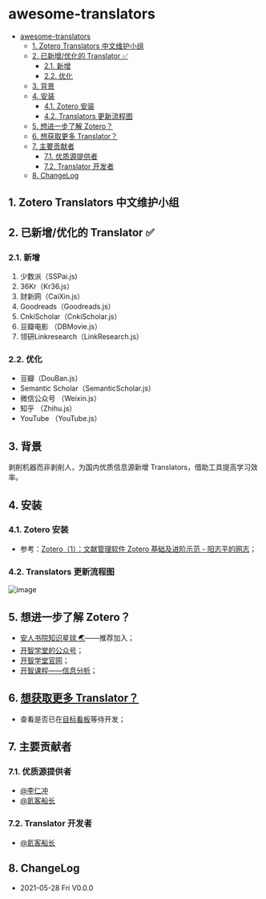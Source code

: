 # awesome-translators

- [awesome-translators](#awesome-translators)
    - [1. Zotero Translators 中文维护小组](#1-zotero-translators-中文维护小组)
    - [2. 已新增/优化的 Translator ✅](#2-已新增优化的-translator-)
        - [2.1. 新增](#21-新增)
        - [2.2. 优化](#22-优化)
    - [3. 背景](#3-背景)
    - [4. 安装](#4-安装)
        - [4.1. Zotero 安装](#41-zotero-安装)
        - [4.2. Translators 更新流程图](#42-translators-更新流程图)
    - [5. 想进一步了解 Zotero？](#5-想进一步了解-zotero)
    - [6. 想获取更多 Translator？](#6-想获取更多-translator)
    - [7. 主要贡献者](#7-主要贡献者)
        - [7.1. 优质源提供者](#71-优质源提供者)
        - [7.2. Translator 开发者](#72-translator-开发者)
    - [8. ChangeLog](#8-changelog)

## 1. Zotero Translators 中文维护小组

## 2. 已新增/优化的 Translator ✅

### 2.1. 新增

1. 少数派（SSPai.js)
2. 36Kr（Kr36.js）
3. 财新网（CaiXin.js）
4. Goodreads（Goodreads.js）
5. CnkiScholar（CnkiScholar.js）
6. 豆瓣电影 （DBMovie.js）
7. 领研Linkresearch（LinkResearch.js）  

### 2.2. 优化

- 豆瓣（DouBan.js）
- Semantic Scholar（SemanticScholar.js）
- 微信公众号 （Weixin.js）
- 知乎 （Zhihu.js）
- YouTube （YouTube.js）

## 3. 背景

剥削机器而非剥削人，为国内优质信息源新增 Translators，借助工具提高学习效率。

## 4. 安装

### 4.1. Zotero 安装

- 参考：[Zotero（1）：文献管理软件 Zotero 基础及进阶示范 - 阳志平的网志](https://www.yangzhiping.com/tech/zotero1.html)；

### 4.2. Translators 更新流程图

![image](http://picbed.tgz666.top/20210528155304.png?roundPic/radius/25%7CimageView2/2/w/900/h/1456/format/jpg)

## 5. 想进一步了解 Zotero？

- [安人书院知识星球 🌏](https://t.zsxq.com/qJuFqN3)——推荐加入；
- [开智学堂的公众号](https://mp.weixin.qq.com/mp/profile_ext?action=home&__biz=MzA4ODM4ODQ3MQ==#wechat_redirect)；
- [开智学堂官网](https://m.openmindclub.com/mkt/course/IA009)；
- [开智课程——信息分析](https://m.openmindclub.com/mkt/course/IA009)；

## 6. [想获取更多 Translator？](https://github.com/TanGuangZhi/MyTranslator/blob/main/ShowDetail.md#wantMore)

- 查看是否已在[目标看板](https://trello.com/b/xYoOwhiP/translator)等待开发；

## 7. 主要贡献者

### 7.1. 优质源提供者

- [@李仁冲](@lirenchong)
- [@氦客船长](@TanGuangZhi)

### 7.2. Translator 开发者

- [@氦客船长](@TanGuangZhi)

## 8. ChangeLog

- 2021-05-28 Fri V0.0.0
